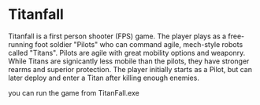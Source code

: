 # Titanfall
Titanfall is a first person shooter (FPS) game. The player plays as a free-running foot soldier "Pilots" who can command agile, mech-style robots called "Titans". Pilots are agile with great mobility options and weaponry. While Titans are signicantly less mobile than the pilots, they have stronger rearms and superior protection. The player initially starts as a Pilot, but can later deploy and enter a Titan after killing enough enemies.



you can run the game from TitanFall.exe
